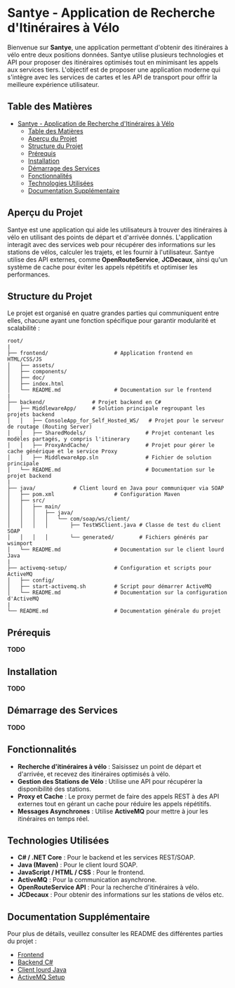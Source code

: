 # Santye - Application de Recherche d'Itinéraires à Vélo

Bienvenue sur **Santye**, une application permettant d'obtenir des itinéraires à vélo entre deux positions données. Santye utilise plusieurs technologies et API pour proposer des itinéraires optimisés tout en minimisant les appels aux services tiers. L'objectif est de proposer une application moderne qui s'intègre avec les services de cartes et les API de transport pour offrir la meilleure expérience utilisateur.

## Table des Matières
- [Santye - Application de Recherche d'Itinéraires à Vélo](#santye---application-de-recherche-ditinéraires-à-vélo)
  - [Table des Matières](#table-des-matières)
  - [Aperçu du Projet](#aperçu-du-projet)
  - [Structure du Projet](#structure-du-projet)
  - [Prérequis](#prérequis)
  - [Installation](#installation)
  - [Démarrage des Services](#démarrage-des-services)
  - [Fonctionnalités](#fonctionnalités)
  - [Technologies Utilisées](#technologies-utilisées)
  - [Documentation Supplémentaire](#documentation-supplémentaire)

## Aperçu du Projet
Santye est une application qui aide les utilisateurs à trouver des itinéraires à vélo en utilisant des points de départ et d'arrivée donnés. L'application interagit avec des services web pour récupérer des informations sur les stations de vélos, calculer les trajets, et les fournir à l'utilisateur. Santye utilise des API externes, comme **OpenRouteService**, **JCDecaux**, ainsi qu'un système de cache pour éviter les appels répétitifs et optimiser les performances.

## Structure du Projet
Le projet est organisé en quatre grandes parties qui communiquent entre elles, chacune ayant une fonction spécifique pour garantir modularité et scalabilité :

```
root/
|
├── frontend/                     # Application frontend en HTML/CSS/JS
│   ├── assets/
│   ├── components/
│   ├── doc/
│   ├── index.html
│   └── README.md                 # Documentation sur le frontend
|
├── backend/               # Projet backend en C#
│   ├── MiddlewareApp/     # Solution principale regroupant les projets backend
│   │   ├── ConsoleApp_for_Self_Hosted_WS/   # Projet pour le serveur de routage (Routing Server)
│   │   ├── SharedModels/                   # Projet contenant les modèles partagés, y compris l'itinerary
│   │   ├── ProxyAndCache/                  # Projet pour gérer le cache générique et le service Proxy
│   │   ├── MiddlewareApp.sln               # Fichier de solution principale
│   └── README.md                           # Documentation sur le projet backend
|
├── java/            # Client lourd en Java pour communiquer via SOAP
│   ├── pom.xml                   # Configuration Maven
│   ├── src/
│   │   ├── main/
│   │   │   ├── java/
│   │   │   │   └── com/soap/ws/client/
│   │   │   │       ├── TestWSClient.java # Classe de test du client SOAP
│   │   │   │       └── generated/        # Fichiers générés par wsimport
│   └── README.md                 # Documentation sur le client lourd Java
|
├── activemq-setup/               # Configuration et scripts pour ActiveMQ
│   ├── config/
│   ├── start-activemq.sh         # Script pour démarrer ActiveMQ
│   └── README.md                 # Documentation sur la configuration d'ActiveMQ
|
└── README.md                     # Documentation générale du projet
```

## Prérequis
**TODO**

## Installation
**TODO**

## Démarrage des Services
**TODO**

## Fonctionnalités
- **Recherche d'itinéraires à vélo** : Saisissez un point de départ et d'arrivée, et recevez des itinéraires optimisés à vélo.
- **Gestion des Stations de Vélo** : Utilise une API pour récupérer la disponibilité des stations.
- **Proxy et Cache** : Le proxy permet de faire des appels REST à des API externes tout en gérant un cache pour réduire les appels répétitifs.
- **Messages Asynchrones** : Utilise **ActiveMQ** pour mettre à jour les itinéraires en temps réel.

## Technologies Utilisées
- **C# / .NET Core** : Pour le backend et les services REST/SOAP.
- **Java (Maven)** : Pour le client lourd SOAP.
- **JavaScript / HTML / CSS** : Pour le frontend.
- **ActiveMQ** : Pour la communication asynchrone.
- **OpenRouteService API** : Pour la recherche d'itinéraires à vélo.
- **JCDecaux** : Pour obtenir des informations sur les stations de vélos etc.

## Documentation Supplémentaire

Pour plus de détails, veuillez consulter les README des différentes parties du projet :

- [Frontend](../frontend/README.md)
- [Backend C#](../backend-csharp/README.md)
- [Client lourd Java](../heavy-client-java/README.md)
- [ActiveMQ Setup](../activemq-setup/README.md)
